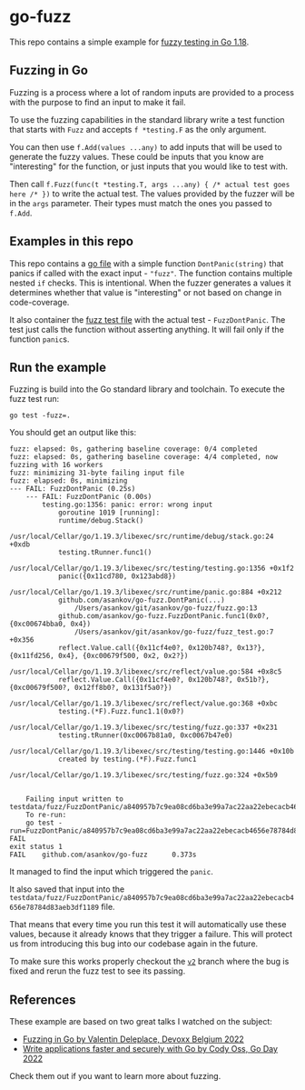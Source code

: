 # go-fuzz

This repo contains a simple example for [fuzzy testing in Go 1.18](https://go.dev/security/fuzz/).

## Fuzzing in Go

Fuzzing is a process where a lot of random inputs are provided to a process with the purpose to find an input to make it fail.

To use the fuzzing capabilities in the standard library write a test function that starts with `Fuzz` and accepts `f *testing.F` as the only argument.

You can then use `f.Add(values ...any)` to add inputs that will be used to generate the fuzzy values.
These could be inputs that you know are "interesting" for the function, or just inputs that you would like to test with.

Then call `f.Fuzz(func(t *testing.T, args ...any) { /* actual test goes here /* })` to write the actual test.
The values provided by the fuzzer will be in the `args` parameter.
Their types must match the ones you passed to `f.Add`.

## Examples in this repo

This repo contains a [go file](./fuzz.go) with a simple function `DontPanic(string)` that panics if called with the exact input - `"fuzz"`.
The function contains multiple nested `if` checks.
This is intentional.
When the fuzzer generates a values it determines whether that value is "interesting" or not based on change in code-coverage.

It also container the [fuzz test file](./fuzz_test.go) with the actual test - `FuzzDontPanic`.
The test just calls the function without asserting anything.
It will fail only if the function `panic`s.

## Run the example

Fuzzing is build into the Go standard library and toolchain.
To execute the fuzz test run:

```console
go test -fuzz=.
```

You should get an output like this:

```text
fuzz: elapsed: 0s, gathering baseline coverage: 0/4 completed
fuzz: elapsed: 0s, gathering baseline coverage: 4/4 completed, now fuzzing with 16 workers
fuzz: minimizing 31-byte failing input file
fuzz: elapsed: 0s, minimizing
--- FAIL: FuzzDontPanic (0.25s)
    --- FAIL: FuzzDontPanic (0.00s)
        testing.go:1356: panic: error: wrong input
            goroutine 1019 [running]:
            runtime/debug.Stack()
                /usr/local/Cellar/go/1.19.3/libexec/src/runtime/debug/stack.go:24 +0xdb
            testing.tRunner.func1()
                /usr/local/Cellar/go/1.19.3/libexec/src/testing/testing.go:1356 +0x1f2
            panic({0x11cd780, 0x123abd8})
                /usr/local/Cellar/go/1.19.3/libexec/src/runtime/panic.go:884 +0x212
            github.com/asankov/go-fuzz.DontPanic(...)
                /Users/asankov/git/asankov/go-fuzz/fuzz.go:13
            github.com/asankov/go-fuzz.FuzzDontPanic.func1(0x0?, {0xc00674bba0, 0x4})
                /Users/asankov/git/asankov/go-fuzz/fuzz_test.go:7 +0x356
            reflect.Value.call({0x11cf4e0?, 0x120b748?, 0x13?}, {0x11fd256, 0x4}, {0xc00679f500, 0x2, 0x2?})
                /usr/local/Cellar/go/1.19.3/libexec/src/reflect/value.go:584 +0x8c5
            reflect.Value.Call({0x11cf4e0?, 0x120b748?, 0x51b?}, {0xc00679f500?, 0x12ff8b0?, 0x131f5a0?})
                /usr/local/Cellar/go/1.19.3/libexec/src/reflect/value.go:368 +0xbc
            testing.(*F).Fuzz.func1.1(0x0?)
                /usr/local/Cellar/go/1.19.3/libexec/src/testing/fuzz.go:337 +0x231
            testing.tRunner(0xc0067b81a0, 0xc0067b47e0)
                /usr/local/Cellar/go/1.19.3/libexec/src/testing/testing.go:1446 +0x10b
            created by testing.(*F).Fuzz.func1
                /usr/local/Cellar/go/1.19.3/libexec/src/testing/fuzz.go:324 +0x5b9
            
    
    Failing input written to testdata/fuzz/FuzzDontPanic/a840957b7c9ea08cd6ba3e99a7ac22aa22ebecacb4656e78784d83aeb3df1189
    To re-run:
    go test -run=FuzzDontPanic/a840957b7c9ea08cd6ba3e99a7ac22aa22ebecacb4656e78784d83aeb3df1189
FAIL
exit status 1
FAIL    github.com/asankov/go-fuzz      0.373s
```

It managed to find the input which triggered the `panic`.

It also saved that input into the `testdata/fuzz/FuzzDontPanic/a840957b7c9ea08cd6ba3e99a7ac22aa22ebecacb4656e78784d83aeb3df1189` file.

That means that every time you run this test it will automatically use these values, because it already knows that they trigger a failure.
This will protect us from introducing this bug into our codebase again in the future.

To make sure this works properly checkout the [`v2`](https://github.com/asankov/go-fuzzing-101/tree/v2#fix-the-code-and-rerun-the-example) branch where the bug is fixed and rerun the fuzz test to see its passing.

## References

These example are based on two great talks I watched on the subject:

- [Fuzzing in Go by Valentin Deleplace, Devoxx Belgium 2022](https://www.youtube.com/watch?v=Zlf3s4EjnFU)
- [Write applications faster and securely with Go by Cody Oss, Go Day 2022](https://www.youtube.com/watch?v=aw7lFSFGKZs)

Check them out if you want to learn more about fuzzing.
